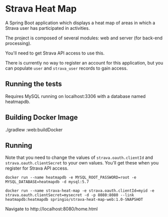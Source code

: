 # Strava Heat Map

A Spring Boot application which displays a heat map of areas in which a Strava user has participated in activities.

The project is composed of several modules: web and server (for back-end processing). 

You'll need to get Strava API access to use this.

There is currently no way to register an account for this application, but you can populate `user` and `strava_user` records to gain access.

## Running the tests

Requires MySQL running on localhost:3306 with a database named heatmapdb.

## Building Docker Image

./gradlew :web:buildDocker

## Running

Note that you need to change the values of `strava.oauth.clientId` and `strava.oauth.clientSecret` to your own values.  You'll get these when you register for Strava API access.

```
docker run --name heatmapdb -e MYSQL_ROOT_PASSWORD=root -e MYSQL_DATABASE=heatmapdb -d mysql:5.7

docker run --name strava-heat-map -e strava.oauth.clientId=myid -e strava.oauth.clientSecret=mysecret -d -p 8080:8080 --link heatmapdb:heatmapdb springio/strava-heat-map-web:1.0-SNAPSHOT 
```

Navigate to http://localhost:8080/home.html


